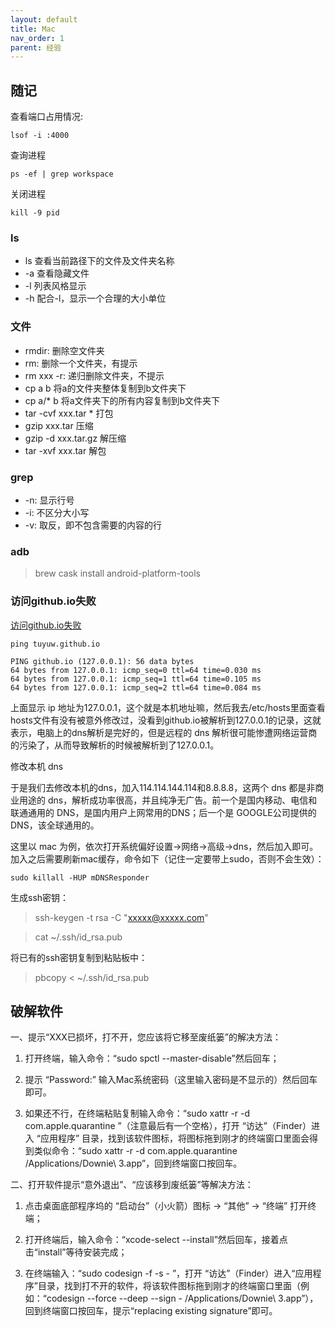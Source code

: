 ```yaml
---
layout: default
title: Mac
nav_order: 1
parent: 经验
---
```


## 随记

查看端口占用情况:
~~~
lsof -i :4000
~~~

查询进程
~~~
ps -ef | grep workspace
~~~

关闭进程
~~~
kill -9 pid
~~~


### ls

- ls 查看当前路径下的文件及文件夹名称
- -a 查看隐藏文件
- -l 列表风格显示
- -h 配合-l，显示一个合理的大小单位

### 文件

- rmdir: 删除空文件夹
- rm: 删除一个文件夹，有提示
- rm xxx -r: 递归删除文件夹，不提示
- cp a b 将a的文件夹整体复制到b文件夹下
- cp a/* b 将a文件夹下的所有内容复制到b文件夹下
- tar -cvf xxx.tar * 打包
- gzip xxx.tar 压缩
- gzip -d xxx.tar.gz 解压缩
- tar -xvf xxx.tar 解包

### grep

- -n: 显示行号
- -i: 不区分大小写
- -v: 取反，即不包含需要的内容的行

### adb
> brew cask install android-platform-tools

### 访问github.io失败

[访问github.io失败](https://www.cnblogs.com/yangzhou33/p/13973868.html)

~~~shell
ping tuyuw.github.io

PING github.io (127.0.0.1): 56 data bytes
64 bytes from 127.0.0.1: icmp_seq=0 ttl=64 time=0.030 ms
64 bytes from 127.0.0.1: icmp_seq=1 ttl=64 time=0.105 ms
64 bytes from 127.0.0.1: icmp_seq=2 ttl=64 time=0.084 ms
~~~

上面显示 ip 地址为127.0.0.1，这个就是本机地址嘛，然后我去/etc/hosts里面查看hosts文件有没有被意外修改过，没看到github.io被解析到127.0.0.1的记录，这就表示，电脑上的dns解析是完好的，但是远程的 dns 解析很可能惨遭网络运营商的污染了，从而导致解析的时候被解析到了127.0.0.1。


修改本机 dns

于是我们去修改本机的dns，加入114.114.144.114和8.8.8.8，这两个 dns 都是非商业用途的 dns，解析成功率很高，并且纯净无广告。前一个是国内移动、电信和联通通用的 DNS，是国内用户上网常用的DNS；后一个是 GOOGLE公司提供的 DNS，该全球通用的。

这里以 mac 为例，依次打开系统偏好设置->网络->高级->dns，然后加入即可。加入之后需要刷新mac缓存，命令如下（记住一定要带上sudo，否则不会生效）：
~~~shell
sudo killall -HUP mDNSResponder
~~~

生成ssh密钥：
>ssh-keygen -t rsa -C "xxxxx@xxxxx.com"  

>cat ~/.ssh/id_rsa.pub

将已有的ssh密钥复制到粘贴板中：
>pbcopy < ~/.ssh/id_rsa.pub


## 破解软件

一、提示“XXX已损坏，打不开，您应该将它移至废纸篓”的解决方法：

 

1. 打开终端，输入命令：“sudo spctl --master-disable”然后回车；

 

2. 提示 “Password:” 输入Mac系统密码（这里输入密码是不显示的）然后回车即可。 


3. 如果还不行，在终端粘贴复制输入命令：“sudo xattr -r -d com.apple.quarantine ”（注意最后有一个空格），打开 “访达”（Finder）进入 “应用程序” 目录，找到该软件图标，将图标拖到刚才的终端窗口里面会得到类似命令：“sudo xattr -r -d com.apple.quarantine /Applications/Downie\ 3.app”，回到终端窗口按回车。

 

二、打开软件提示“意外退出”、“应该移到废纸篓”等解决方法：

 

1. 点击桌面底部程序坞的 “启动台”（小火箭）图标 → “其他” → “终端” 打开终端；

 

2. 打开终端后，输入命令：“xcode-select --install”然后回车，接着点击“install”等待安装完成；

 

3. 在终端输入：“sudo codesign -f -s - ”，打开 “访达”（Finder）进入“应用程序”目录，找到打不开的软件，将该软件图标拖到刚才的终端窗口里面（例如：“codesign --force --deep --sign - /Applications/Downie\ 3.app”），回到终端窗口按回车，提示“replacing existing signature”即可。